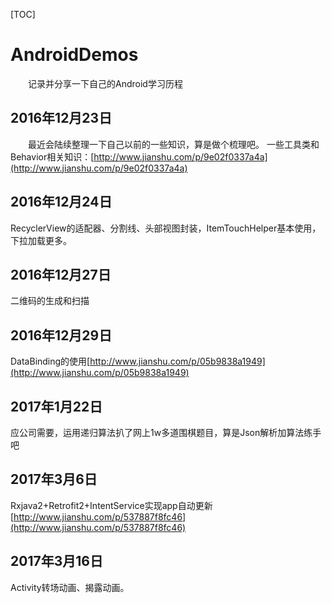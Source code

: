 [TOC]

# AndroidDemos
&#8195;&#8195;记录并分享一下自己的Android学习历程

## 2016年12月23日
&#8195;&#8195;最近会陆续整理一下自己以前的一些知识，算是做个梳理吧。
一些工具类和Behavior相关知识：[http://www.jianshu.com/p/9e02f0337a4a](http://www.jianshu.com/p/9e02f0337a4a)
## 2016年12月24日
RecyclerView的适配器、分割线、头部视图封装，ItemTouchHelper基本使用，下拉加载更多。
## 2016年12月27日
二维码的生成和扫描
## 2016年12月29日
DataBinding的使用[http://www.jianshu.com/p/05b9838a1949](http://www.jianshu.com/p/05b9838a1949)
## 2017年1月22日
应公司需要，运用递归算法扒了网上1w多道围棋题目，算是Json解析加算法练手吧
## 2017年3月6日
Rxjava2+Retrofit2+IntentService实现app自动更新[http://www.jianshu.com/p/537887f8fc46](http://www.jianshu.com/p/537887f8fc46)
## 2017年3月16日
Activity转场动画、揭露动画。